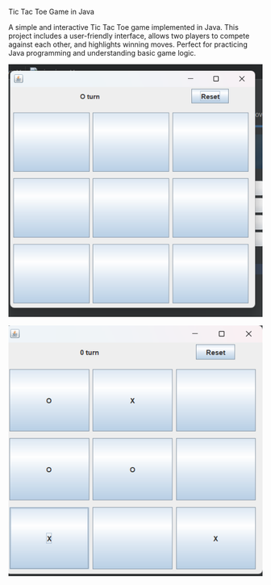 Tic Tac Toe Game in Java

A simple and interactive Tic Tac Toe game implemented in Java. This project includes a user-friendly interface, allows two players to compete against each other, and highlights winning moves. Perfect for practicing Java programming and understanding basic game logic.

![alt text](<Screenshot 2024-07-29 210927.png>)

![alt text](<Screenshot 2024-07-29 211010.png>)
